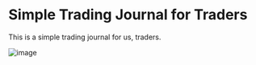 # Simple Trading Journal for Traders

This is a simple trading journal for us, traders. 

![image](https://github.com/rcaacbay9/TradingJournal_Public/assets/55616589/c24816e7-6f7b-4d46-86e9-044d66ccc874)


